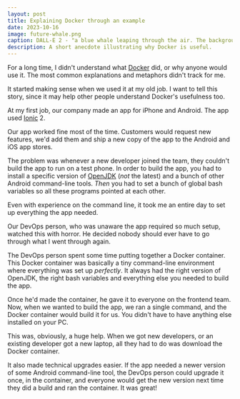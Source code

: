 ```yaml
---
layout: post
title: Explaining Docker through an example
date: 2023-10-16
image: future-whale.png
caption: DALL-E 2 - "a blue whale leaping through the air. The background is full of digital rain and numbers and neon lights"
description: A short anecdote illustrating why Docker is useful.
---
```


For a long time, I didn't understand what [Docker](https://www.docker.com/) did, or why anyone would use it. The most common explanations and metaphors didn't track for me.

It started making sense when we used it at my old job. I want to tell this story, since it may help other people understand Docker's usefulness too.

At my first job, our company made an app for iPhone and Android. The app used [Ionic](https://ionic.io/) 2.

Our app worked fine most of the time. Customers would request new features, we'd add them and ship a new copy of the app to the Android and iOS app stores.

The problem was whenever a new developer joined the team, they couldn't build the app to run on a test phone. In order to build the app, you had to install a specific version of [OpenJDK](https://openjdk.org/) (_not_ the latest) and a bunch of other Android command-line tools. _Then_ you had to set a bunch of global bash variables so all these programs pointed at each other.

Even with experience on the command line, it took me an entire day to set up everything the app needed.

Our DevOps person, who was unaware the app required so much setup, watched this with horror. He decided nobody should ever have to go through what I went through again.

The DevOps person spent some time putting together a Docker container. This Docker container was basically a tiny command-line environment where everything was set up _perfectly_. It always had the right version of OpenJDK, the right bash variables and everything else you needed to build the app.

Once he'd made the container, he gave it to everyone on the frontend team. Now, when we wanted to build the app, we ran a single command, and the Docker container would build it for us. You didn't have to have anything else installed on your PC.

This was, obviously, a huge help. When we got new developers, or an existing developer got a new laptop, all they had to do was download the Docker container.

It also made technical upgrades easier. If the app needed a newer version of some Android command-line tool, the DevOps person could upgrade it once, in the container, and everyone would get the new version next time they did a build and ran the container. It was great!
